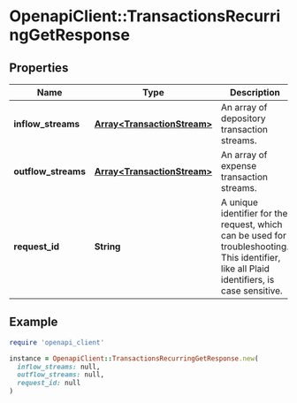 # OpenapiClient::TransactionsRecurringGetResponse

## Properties

| Name | Type | Description | Notes |
| ---- | ---- | ----------- | ----- |
| **inflow_streams** | [**Array&lt;TransactionStream&gt;**](TransactionStream.md) | An array of depository transaction streams. |  |
| **outflow_streams** | [**Array&lt;TransactionStream&gt;**](TransactionStream.md) | An array of expense transaction streams. |  |
| **request_id** | **String** | A unique identifier for the request, which can be used for troubleshooting. This identifier, like all Plaid identifiers, is case sensitive. |  |

## Example

```ruby
require 'openapi_client'

instance = OpenapiClient::TransactionsRecurringGetResponse.new(
  inflow_streams: null,
  outflow_streams: null,
  request_id: null
)
```

